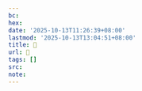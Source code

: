 ```yaml
---
bc:
hex:
date: '2025-10-13T11:26:39+08:00'
lastmod: '2025-10-13T13:04:51+08:00'
title: 󰒓
url: 󰒓
tags: []
src:
note:
---
```

